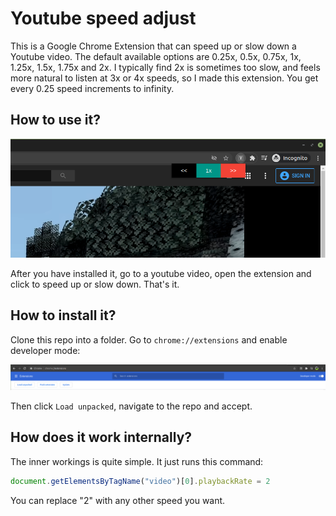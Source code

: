 
# Youtube speed adjust

This is a Google Chrome Extension that can speed up or slow down a Youtube video. The default available options are 0.25x, 0.5x, 0.75x, 1x, 1.25x, 1.5x, 1.75x and 2x. I typically find 2x is sometimes too slow, and feels more natural to listen at 3x or 4x speeds, so I made this extension. You get every 0.25 speed increments to infinity.

## How to use it?

![](images/btn.png)

After you have installed it, go to a youtube video, open the extension and click to speed up or slow down. That's it.

## How to install it?

Clone this repo into a folder. Go to `chrome://extensions` and enable developer mode:

![](images/dev.png)

Then click `Load unpacked`, navigate to the repo and accept.

## How does it work internally?

The inner workings is quite simple. It just runs this command:

```js
document.getElementsByTagName("video")[0].playbackRate = 2
```

You can replace "2" with any other speed you want.

